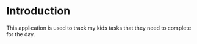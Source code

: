 # Introduction

This application is used to track my kids tasks that they need to complete for the day.